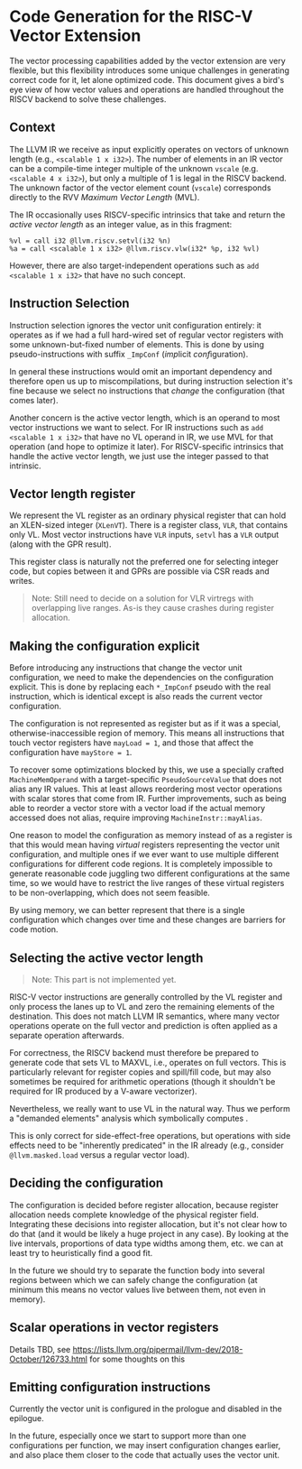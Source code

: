 Code Generation for the RISC-V Vector Extension
===============================================

The vector processing capabilities added by the vector extension are very flexible, but this flexibility introduces some unique challenges in generating correct code for it, let alone optimized code. This document gives a bird's eye view of how vector values and operations are handled throughout the RISCV backend to solve these challenges.

## Context

The LLVM IR we receive as input explicitly operates on vectors of unknown length (e.g., `<scalable 1 x i32>`). The number of elements in an IR vector can be a compile-time integer multiple of the unknown `vscale` (e.g. `<scalable 4 x i32>`), but only a multiple of 1 is legal in the RISCV backend. The unknown factor of the vector element count (`vscale`) corresponds directly to the RVV *Maximum Vector Length* (MVL).

The IR occasionally uses RISCV-specific intrinsics that take and return the *active vector length* as an integer value, as in this fragment:

```
%vl = call i32 @llvm.riscv.setvl(i32 %n)
%a = call <scalable 1 x i32> @llvm.riscv.vlw(i32* %p, i32 %vl)
```

However, there are also target-independent operations such as `add <scalable 1 x i32>` that have no such concept.

## Instruction Selection

Instruction selection ignores the vector unit configuration entirely: it operates as if we had a full hard-wired set of regular vector registers with some unknown-but-fixed number of elements. This is done by using pseudo-instructions with suffix `_ImpConf` (*imp*licit *conf*iguration).

In general these instructions would omit an important dependency and therefore open us up to miscompilations, but during instruction selection it's fine because we select no instructions that *change* the configuration (that comes later).

Another concern is the active vector length, which is an operand to most vector instructions we want to select. For IR instructions such as `add <scalable 1 x i32>` that have no VL operand in IR, we use MVL for that operation (and hope to optimize it later). For RISCV-specific intrinsics that handle the active vector length, we just use the integer passed to that intrinsic.

## Vector length register

We represent the VL register as an ordinary physical register that can hold an XLEN-sized integer (`XLenVT`). There is a register class, `VLR`, that contains only VL. Most vector instructions have `VLR` inputs, `setvl` has a `VLR` output (along with the GPR result).

This register class is naturally not the preferred one for selecting integer code, but copies between it and GPRs are possible via CSR reads and writes.

> Note: Still need to decide on a solution for VLR virtregs with overlapping live ranges. As-is they cause crashes during register allocation.

## Making the configuration explicit

Before introducing any instructions that change the vector unit configuration, we need to make the dependencies on the configuration explicit. This is done by replacing each `*_ImpConf` pseudo with the real instruction, which is identical except is also reads the current vector configuration.

The configuration is not represented as register but as if it was a special, otherwise-inaccessible region of memory. This means all instructions that touch vector registers have `mayLoad = 1`, and those that affect the configuration have `mayStore = 1`.

To recover some optimizations blocked by this, we use a specially crafted `MachineMemOperand` with a target-specific `PseudoSourceValue` that does not alias any IR values. This at least allows reordering most vector operations with scalar stores that come from IR. Further improvements, such as being able to reorder a vector store with a vector load if the actual memory accessed does not alias, require improving `MachineInstr::mayAlias`.

One reason to model the configuration as memory instead of as a register is that this would mean having *virtual* registers representing the vector unit configuration, and multiple ones if we ever want to use multiple different configurations for different code regions. It is completely impossible to generate reasonable code juggling two different configurations at the same time, so we would have to restrict the live ranges of these virtual registers to be non-overlapping, which does not seem feasible.

By using memory, we can better represent that there is a single configuration which changes over time and these changes are barriers for code motion.


## Selecting the active vector length

> Note: This part is not implemented yet.

RISC-V vector instructions are generally controlled by the VL register and only process the lanes up to VL and zero the remaining elements of the destination. This does not match LLVM IR semantics, where many vector operations operate on the full vector and prediction is often applied as a separate operation afterwards.

For correctness, the RISCV backend must therefore be prepared to generate code that sets VL to MAXVL, i.e., operates on full vectors. This is particularly relevant for register copies and spill/fill code, but may also sometimes be required for arithmetic operations (though it shouldn't be required for IR produced by a V-aware vectorizer).

Nevertheless, we really want to use VL in the natural way. Thus we perform a "demanded elements" analysis which symbolically computes .

This is only correct for side-effect-free operations, but operations with side effects need to be "inherently predicated" in the IR already (e.g., consider `@llvm.masked.load` versus a regular vector load).

## Deciding the configuration

The configuration is decided before register allocation, because register allocation needs complete knowledge of the physical register field.
Integrating these decisions into register allocation, but it's not clear how to do that (and it would be likely a huge project in any case).
By looking at the live intervals, proportions of data type widths among them, etc. we can at least try to heuristically find a good fit.

In the future we should try to separate the function body into several regions between which we can safely change the configuration (at minimum this means no vector values live between them, not even in memory).

## Scalar operations in vector registers

Details TBD, see https://lists.llvm.org/pipermail/llvm-dev/2018-October/126733.html for some thoughts on this

## Emitting configuration instructions

Currently the vector unit is configured in the prologue and disabled in the epilogue.

In the future, especially once we start to support more than one configurations per function, we may insert configuration changes earlier, and also place them closer to the code that actually uses the vector unit.
